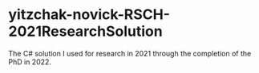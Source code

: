 # yitzchak-novick-RSCH-2021ResearchSolution
The C# solution I used for research in 2021 through the completion of the PhD in 2022.
